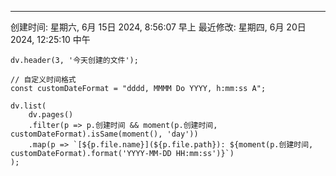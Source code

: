 ---
创建时间: 星期六, 6月 15日 2024, 8:56:07 早上
最近修改: 星期四, 6月 20日 2024, 12:25:10 中午



```dataviewjs
dv.header(3, '今天创建的文件');

// 自定义时间格式
const customDateFormat = "dddd, MMMM Do YYYY, h:mm:ss A";

dv.list(
    dv.pages()
    .filter(p => p.创建时间 && moment(p.创建时间, customDateFormat).isSame(moment(), 'day'))
    .map(p => `[${p.file.name}](${p.file.path}): ${moment(p.创建时间, customDateFormat).format('YYYY-MM-DD HH:mm:ss')}`)
);



```